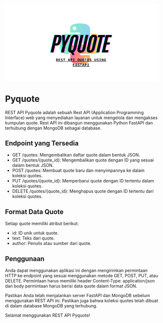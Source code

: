 <img src="pyquote.png" alt="pyquote"/>

# Pyquote

REST API Pyquote adalah sebuah Rest API (Application Programming Interface) web yang menyediakan layanan untuk mengelola dan mengakses kumpulan quote. Rest API ini dibangun menggunakan Python FastAPI dan terhubung dengan MongoDB sebagai database.

## Endpoint yang Tersedia

-   GET /quotes: Mengembalikan daftar quote dalam bentuk JSON.
-   GET /quotes/{quote_id}: Mengembalikan quote dengan ID yang sesuai dalam bentuk JSON.
-   POST /quotes: Membuat quote baru dan menyimpannya ke dalam koleksi  quotes.
-   PUT /quotes/{quote_id}: Memperbarui quote dengan ID tertentu dalam koleksi  quotes.
-   DELETE /quotes/{quote_id}: Menghapus quote dengan ID tertentu dari koleksi  quotes.

## Format Data Quote

Setiap quote memiliki atribut berikut:

-   id: ID unik untuk quote.
-   text: Teks dari quote.
-   author: Penulis atau sumber dari quote.

## Penggunaan

Anda dapat menggunakan aplikasi ini dengan mengirimkan permintaan HTTP ke endpoint yang sesuai menggunakan metode GET, POST, PUT, atau DELETE. Permintaan harus memiliki header Content-Type: application/json dan body permintaan harus berisi data quote dalam format JSON.

Pastikan Anda telah menjalankan server FastAPI dan MongoDB sebelum menggunakan REST API ini. Pastikan juga bahwa koleksi quotes telah dibuat di dalam database MongoDB yang terhubung.

Selamat menggunakan REST API Pyquote!